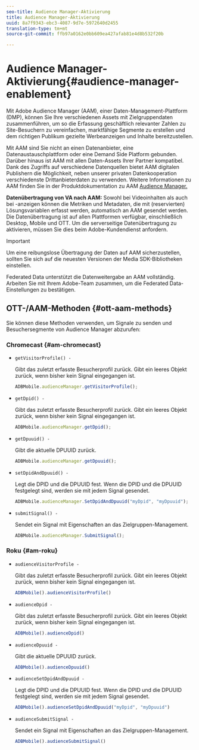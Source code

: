 ```yaml
---
seo-title: Audience Manager-Aktivierung
title: Audience Manager-Aktivierung
uuid: 8a7f9343-ebc3-4087-9d7e-5972640d2455
translation-type: tm+mt
source-git-commit: ffb97a0162e0bb609ea427afab81e4d8b532f20b

---
```



# Audience Manager-Aktivierung{#audience-manager-enablement}

Mit Adobe Audience Manager (AAM), einer Daten-Management-Plattform (DMP), können Sie Ihre verschiedenen Assets mit Zielgruppendaten zusammenführen, um so die Erfassung geschäftlich relevanter Zahlen zu Site-Besuchern zu vereinfachen, marktfähige Segmente zu erstellen und dem richtigen Publikum gezielte Werbeanzeigen und Inhalte bereitzustellen.

Mit AAM sind Sie nicht an einen Datenanbieter, eine Datenaustauschplattform oder eine Demand Side Platform gebunden. Darüber hinaus ist AAM mit allen Daten-Assets Ihrer Partner kompatibel. Dank des Zugriffs auf verschiedene Datenquellen bietet AAM digitalen Publishern die Möglichkeit, neben unserer privaten Datenkooperation verschiedenste Drittanbieterdaten zu verwenden. Weitere Informationen zu AAM finden Sie in der Produktdokumentation zu AAM [Audience Manager.](https://docs-author.corp.adobe.com/content/help/en/audience-manager/user-guide/aam-home.html)

**Datenübertragung von VA nach AAM:** Sowohl bei Videoinhalten als auch bei -anzeigen können die Metriken und Metadaten, die mit (reservierten) Lösungsvariablen erfasst werden, automatisch an AAM gesendet werden. Die Datenübertragung ist auf allen Plattformen verfügbar, einschließlich Desktop, Mobile und OTT. Um die serverseitige Datenübertragung zu aktivieren, müssen Sie dies beim Adobe-Kundendienst anfordern.

>[!IMPORTANT]
>
>Um eine reibungslose Übertragung der Daten auf AAM sicherzustellen, sollten Sie sich auf die neuesten Versionen der Media SDK-Bibliotheken einstellen.

Federated Data unterstützt die Datenweitergabe an AAM vollständig. Arbeiten Sie mit Ihrem Adobe-Team zusammen, um die Federated Data-Einstellungen zu bestätigen.

## OTT-/AAM-Methoden {#ott-aam-methods}

Sie können diese Methoden verwenden, um Signale zu senden und Besuchersegmente von Audience Manager abzurufen:

### Chromecast {#am-chromecast}

* `getVisitorProfile() -`

   Gibt das zuletzt erfasste Besucherprofil zurück. Gibt ein leeres Objekt zurück, wenn bisher kein Signal eingegangen ist.

   ```js
   ADBMobile.audienceManager.getVisitorProfile();
   ```

* `getDpid() -`

   Gibt das zuletzt erfasste Besucherprofil zurück. Gibt ein leeres Objekt zurück, wenn bisher kein Signal eingegangen ist.

   ```js
   ADBMobile.audienceManager.getDpid();
   ```

* `getDpuuid() -`

   Gibt die aktuelle DPUUID zurück.

   ```js
   ADBMobile.audienceManager.getDpuuid();
   ```

* `setDpidAndDpuuid() -`

   Legt die DPID und die DPUUID fest. Wenn die DPID und die DPUUID festgelegt sind, werden sie mit jedem Signal gesendet.

   ```js
   ADBMobile.audienceManager.SetDpidAndDpuuid("myDpid", "myDpuuid");
   ```

* `submitSignal() -`

   Sendet ein Signal mit Eigenschaften an das Zielgruppen-Management.

   ```js
   ADBMobile.audienceManager.SubmitSignal();
   ```

### Roku {#am-roku}

* `audienceVisitorProfile -`

   Gibt das zuletzt erfasste Besucherprofil zurück. Gibt ein leeres Objekt zurück, wenn bisher kein Signal eingegangen ist.

   ```js
   ADBMobile().audienceVisitorProfile()
   ```

* `audienceDpid -`

   Gibt das zuletzt erfasste Besucherprofil zurück. Gibt ein leeres Objekt zurück, wenn bisher kein Signal eingegangen ist.

   ```js
   ADBMobile().audienceDpid()
   ```

* `audienceDpuuid -`

   Gibt die aktuelle DPUUID zurück.

   ```js
   ADBMobile().audienceDpuuid()
   ```

* `audienceSetDpidAndDpuuid -`

   Legt die DPID und die DPUUID fest. Wenn die DPID und die DPUUID festgelegt sind, werden sie mit jedem Signal gesendet.

   ```js
   ADBMobile().audienceSetDpidAndDpuuid("myDpid", "myDpuuid")
   ```

* `audienceSubmitSignal -`

   Sendet ein Signal mit Eigenschaften an das Zielgruppen-Management.

   ```js
   ADBMobile().audienceSubmitSignal()
   ```

